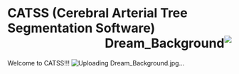 
# CATSS (Cerebral Arterial Tree Segmentation Software)   <div dir="rtl">![Dream_Background](https://user-images.githubusercontent.com/38469694/232734317-b89f9b3a-2c48-4a09-b5c3-30b27a15cc6c.jpg)
</div>
 
Welcome to CATSS!!! ![Uploading Dream_Background.jpg…]()

